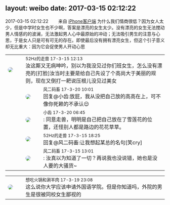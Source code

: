 layout: weibo
date: 2017-03-15 02:12:22
---
<meta name="referrer" content="no-referrer" />

2017-03-15 02:12:22  &nbsp;&nbsp;&nbsp;&nbsp;&nbsp;&nbsp; 来自 <a href="http://app.weibo.com/t/feed/9ksdit" rel="nofollow">iPhone客户端</a>
为什么我们情商很低？因为女人太少，但是中学时女生也不少啊，答案是漂亮的女生太少。没有漂亮的女生无法搅动男人情感的的波澜，无法激起男人心中最原始的冲动；无法吸引男生的注意与心思，于是女人只是可有可无的存在。即使最后没有拥有漂亮女生，但这个引子意义却无比重大：因为它会促使男人开动心思 ​​​

<table style="width: 100%;">
  <tr>
    <td style="width: 40px;"><img style="border-radius:50%" src="https://tva4.sinaimg.cn/crop.0.0.180.180.50/8beaf773jw1e8qgp5bmzyj2050050aa8.jpg?KID=imgbed,tva&Expires=1624465739&ssig=LFCVIcY15C"></td>
    <td colspan="2"><small>52Hz的走兽 17-3-15 12:13</small><br/>汝这厮又无病呻吟，别以为我没见过你们班女生，怎么没有漂亮的[打脸]汝当时主要是给自己先设了个高尚大于美丽的规则，现在又倒打一耙说压根儿没见过美女</td>
  </tr>
  <tr>
    <td/>
    <td style="width: 40px;"><img style="border-radius:50%" src="https://tva3.sinaimg.cn/crop.0.0.639.639.50/6d2a6003jw8f3idy69w2gj20hs0hrt9g.jpg?KID=imgbed,tva&Expires=1624465739&ssig=Lh5676DbNw"></td>
    <td><small>风二码畜 17-3-20 10:01</small><br/>回复@小齿:放屁，我从没把自己放的高高在上，可不像你死赖的不承认😌</td>
  </tr>
  <tr>
    <td/>
    <td style="width: 40px;"><img style="border-radius:50%" src="https://tva3.sinaimg.cn/crop.0.0.480.480.50/4d4bc111jw8ejj3t36gwaj20dc0dc769.jpg?KID=imgbed,tva&Expires=1624465739&ssig=IJbgFQNQpF"></td>
    <td><small>小齿 17-3-20 06:45</small><br/>: 同意走兽，明明是自己把自己放在了雪莲花的位置，还怪别人都是路边的花花草草。</td>
  </tr>
  <tr>
    <td/>
    <td style="width: 40px;"><img style="border-radius:50%" src="https://tva4.sinaimg.cn/crop.0.0.180.180.50/8beaf773jw1e8qgp5bmzyj2050050aa8.jpg?KID=imgbed,tva&Expires=1624465739&ssig=LFCVIcY15C"></td>
    <td><small>52Hz的走兽 17-3-15 18:25</small><br/>回复@风二码畜:让我想起某总的名句[笑cry]</td>
  </tr>
  <tr>
    <td/>
    <td style="width: 40px;"><img style="border-radius:50%" src="https://tva3.sinaimg.cn/crop.0.0.639.639.50/6d2a6003jw8f3idy69w2gj20hs0hrt9g.jpg?KID=imgbed,tva&Expires=1624465739&ssig=Lh5676DbNw"></td>
    <td><small>风二码畜 17-3-15 13:01</small><br/>: 汝真以为知道了一切？再说我也没说错，她也是没人要的大骚货~</td>
  </tr>
</table>

<table style="width: 100%;">
  <tr>
    <td style="width: 40px;"><img style="border-radius:50%" src="https://tva1.sinaimg.cn/crop.0.1.751.751.50/71c5c7f8jw8f5hblff0u4j20kv0ky3zn.jpg?KID=imgbed,tva&Expires=1624465739&ssig=iy9qdwyV6P"></td>
    <td colspan="2"><small>想吃火锅和涮羊肉 17-3-19 23:08</small><br/>这么说你大学应该申请外国语学院。但是你知道吗，外院的男生是很被同校女生鄙视的</td>
  </tr>
</table>

